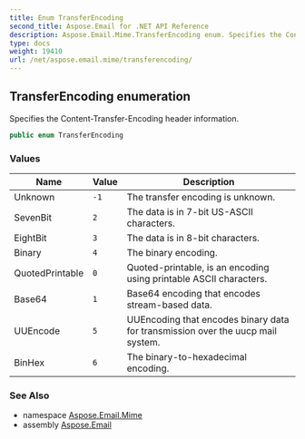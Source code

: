 ```yaml
---
title: Enum TransferEncoding
second_title: Aspose.Email for .NET API Reference
description: Aspose.Email.Mime.TransferEncoding enum. Specifies the ContentTransferEncoding header information
type: docs
weight: 19410
url: /net/aspose.email.mime/transferencoding/
---
```

## TransferEncoding enumeration

Specifies the Content-Transfer-Encoding header information.

```csharp
public enum TransferEncoding
```

### Values

| Name | Value | Description |
| --- | --- | --- |
| Unknown | `-1` | The transfer encoding is unknown. |
| SevenBit | `2` | The data is in 7-bit US-ASCII characters. |
| EightBit | `3` | The data is in 8-bit characters. |
| Binary | `4` | The binary encoding. |
| QuotedPrintable | `0` | Quoted-printable, is an encoding using printable ASCII characters. |
| Base64 | `1` | Base64 encoding that encodes stream-based data. |
| UUEncode | `5` | UUEncoding that encodes binary data for transmission over the uucp mail system. |
| BinHex | `6` | The binary-to-hexadecimal encoding. |

### See Also

* namespace [Aspose.Email.Mime](../../aspose.email.mime/)
* assembly [Aspose.Email](../../)


